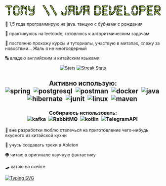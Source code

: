 <p align="center">
  <img src="./text2.gif"/>
</p>

:space_invader: 1,5 года программирую на java. танцую с бубнами с рождения

:space_invader: практикуюсь на leetcode, готовлюсь к алгоритмическим задачам

:space_invader: постоянно прохожу курсы и туториалы, участвую в митапах, слежу за новостями... Жаль я не многоядерный

:capital_abcd: владею английским и китайским языками


<div align="center">
    <a href="https://github-readme-stats.vercel.app">
        <img width="45%" alt="Stats" src="https://github-readme-stats.vercel.app/api?&include_all_commits=true&username=T0nystoyz&show_icons=true&theme=merko&custom_title=my+stats&hide_border=true"/>
    </a>
    <a href="https://github-readme-streak-stats.herokuapp.com">
        <img width="45%" alt="Streak Stats" src="https://github-readme-streak-stats.herokuapp.com/?user=T0nystoyz&show_icons=true&theme=merko&hide_border=true"/>
    </a>
</div>

<h2 align="center">
Активно использую:
<div>
  <img src="https://cdn.jsdelivr.net/gh/devicons/devicon/icons/spring/spring-original-wordmark.svg" title="spring" alt="spring" width="80" height="80"/>&nbsp;
  <img src="https://cdn.jsdelivr.net/gh/devicons/devicon/icons/postgresql/postgresql-original-wordmark.svg" title="postgresql" alt="postgresql" width="80" height="80"/>&nbsp;
  <img src="https://voyager.postman.com/logo/postman-logo-orange-stacked.svg" title="postman" alt="postman" width="90" height="80"/>&nbsp;
  <img src="https://cdn.jsdelivr.net/gh/devicons/devicon/icons/docker/docker-original-wordmark.svg" title="docker" alt="docker" width="80" height="80"/>&nbsp;
  <img src="https://cdn.jsdelivr.net/gh/devicons/devicon/icons/java/java-original-wordmark.svg" title="java" alt="java" width="80" height="80"/>&nbsp;
  <img src="https://hibernate.org/images/hibernate-logo.svg" title="hibernate" alt="hibernate" width="90" height="80"/>&nbsp;
  <img src="https://raw.githubusercontent.com/junit-team/junit5/86465f4f491219ad0c0cf9c64eddca7b0edeb86f/assets/img/junit5-logo.svg" title="junit" alt="junit" width="80" height="80"/>&nbsp;
  <img src="https://upload.wikimedia.org/wikipedia/commons/b/b0/NewTux.svg" title="linux" alt="linux" width="65" height="80"/>&nbsp;
  <img src="https://www.svgrepo.com/show/373829/maven.svg" title="maven" alt="maven" width="65" height="80"/>&nbsp;
</div>
  
  </h2>   
  <h3 align="center">
  Собираюсь использовать:
  <div>
  <img src="https://www.vectorlogo.zone/logos/apache_kafka/apache_kafka-ar21.svg" title="kafka" alt="kafka" width="120" height="60"/>&nbsp;
  <img src="https://myeditor.ru/wp-content/uploads/6/d/c/6dc91548a015aeb06ec9eabd2c0f8164.png" title="RabbitMQ" alt="RabbitMQ" width="90" height="60"/>&nbsp;
  <img src="https://www.logo.wine/a/logo/Kotlin_(programming_language)/Kotlin_(programming_language)-Logo.wine.svg" title="kotlin" alt="kotlin" width="60" height="60"/>&nbsp;
  <img src="https://www.svgrepo.com/show/452115/telegram.svg" title="TelegramAPI" alt="TelegramAPI" width="60" height="60"/>&nbsp;
   </div>
   </h3>   

:takeout_box: вне разработки люблю отвлечься на приготовление чего-нибудь вкусного из китайской кухни

:musical_keyboard: учусь создавать треки в Ableton

:alien: читаю в оригинале научную фантастику

:skateboard: катаю на скейте

<a href="https://git.io/typing-svg"><img src="https://readme-typing-svg.herokuapp.com?font=Fira+Code&size=15&pause=1000&width=700&lines=P.S.+%D0%91%D1%8B%D0%B2%D1%88%D0%B8%D0%B9+%D0%BF%D0%B5%D1%80%D0%B5%D0%B2%D0%BE%D0%B4%D1%87%D0%B8%D0%BA+%D0%BA%D0%B8%D1%82%D0%B0%D0%B8%D1%81%D1%82+%D1%80%D0%B5%D1%88%D0%B8%D0%BB+%D0%BD%D0%B0%D1%83%D1%87%D0%B8%D1%82%D1%8C%D1%81%D1%8F+%D0%BE%D0%B1%D1%89%D0%B0%D1%82%D1%8C%D1%81%D1%8F+%D1%81+%D0%BC%D0%B0%D1%88%D0%B8%D0%BD%D0%B0%D0%BC%D0%B8." alt="Typing SVG" /></a>
